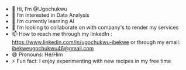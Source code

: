 - 👋 Hi, I’m @Ugochukwu
- 👀 I’m interested in Data Analysis
- 🌱 I’m currently learning AI
- 💞️ I’m looking to collaborate on with company's to render my services
- 📫 How to reach me through my linkedIn : https://www.linkedin.com/in/ugochukwu-ibekwe or through my email: ibekweugochukwu46@gmail.com
- 😄 Pronouns: He/Him
- ⚡ Fun fact: I enjoy experimenting with new recipes in my free time

<!---
Ugochukwu/Ugochukwu is a ✨ special ✨ repository because its `README.md` (this file) appears on your GitHub profile.
You can click the Preview link to take a look at your changes.
--->
